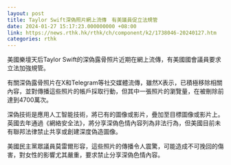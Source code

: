 ```yaml
---
layout: post
title: Taylor Swift深偽照片網上流傳　有美議員促立法規管
date: 2024-01-27 15:17:23.000000000 +08:00
link: https://news.rthk.hk/rthk/ch/component/k2/1738046-20240127.htm
categories: rthk
---
```


美國樂壇天后Taylor Swift的深偽露骨照片近期在網上流傳，有美國國會議員要求立法加強規管。

有關深偽露骨照片在X和Telegram等社交媒體流傳，雖然X表示，已積極移除相關內容，並對傳播這些照片的帳戶採取行動，但其中一張照片的瀏覽量，在被刪除前達到4700萬次。

深偽技術是應用人工智能技術，將已有的圖像或影片，疊加至目標圖像或影片上。英國去年通過《網絡安全法》，將分享深偽色情內容列為非法行為，但美國目前未有聯邦法律禁止共享或創建深度偽造圖像。

美國民主黨眾議員莫雷爾形容，這些照片的傳播令人震驚，可能造成不可挽回的傷害，對女性的影響尤其嚴重，要求禁止分享深偽色情內容。

